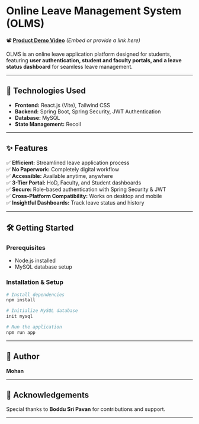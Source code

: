 # Online Leave Management System (OLMS)

📽 **[Product Demo Video](#)** *(Embed or provide a link here)*

OLMS is an online leave application platform designed for students, featuring **user authentication, student and faculty portals, and a leave status dashboard** for seamless leave management.

---

## **🚀 Technologies Used**  
- **Frontend:** React.js (Vite), Tailwind CSS  
- **Backend:** Spring Boot, Spring Security, JWT Authentication  
- **Database:** MySQL  
- **State Management:** Recoil  

---

## **✨ Features**  
✅ **Efficient:** Streamlined leave application process  
✅ **No Paperwork:** Completely digital workflow  
✅ **Accessible:** Available anytime, anywhere  
✅ **3-Tier Portal:** HoD, Faculty, and Student dashboards  
✅ **Secure:** Role-based authentication with Spring Security & JWT  
✅ **Cross-Platform Compatibility:** Works on desktop and mobile  
✅ **Insightful Dashboards:** Track leave status and history  

---

## **🛠 Getting Started**  

### **Prerequisites**  
- Node.js installed  
- MySQL database setup  

### **Installation & Setup**  
```bash
# Install dependencies
npm install  

# Initialize MySQL database
init mysql  

# Run the application
npm run app
```

---

## **👤 Author**  
**Mohan**  

---

## **🙏 Acknowledgements**  
Special thanks to **Boddu Sri Pavan** for contributions and support.  

---

